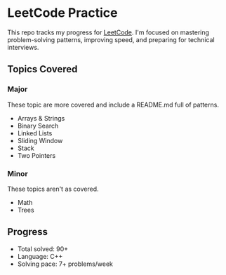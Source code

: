# LeetCode Practice

This repo tracks my progress for [LeetCode](https://leetcode.com/u/apjv05/). I'm focused on mastering problem-solving patterns, improving speed, and preparing for technical interviews.

## Topics Covered

### Major
These topic are more covered and include a README.md full of patterns.
- Arrays & Strings
- Binary Search
- Linked Lists
- Sliding Window
- Stack
- Two Pointers

### Minor
These topics aren't as covered.
- Math
- Trees

## Progress

- Total solved: 90+
- Language: C++
- Solving pace: 7+ problems/week